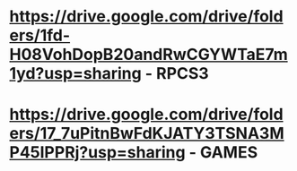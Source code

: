 # https://drive.google.com/drive/folders/1fd-H08VohDopB20andRwCGYWTaE7m1yd?usp=sharing - RPCS3
# https://drive.google.com/drive/folders/17_7uPitnBwFdKJATY3TSNA3MP45IPPRj?usp=sharing - GAMES
